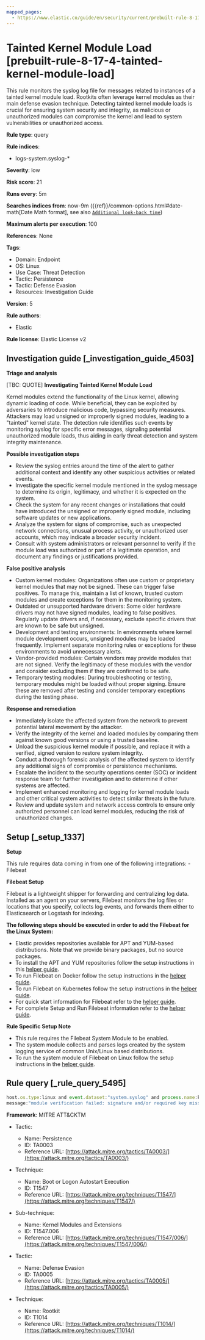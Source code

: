 ```yaml
---
mapped_pages:
  - https://www.elastic.co/guide/en/security/current/prebuilt-rule-8-17-4-tainted-kernel-module-load.html
---
```


# Tainted Kernel Module Load [prebuilt-rule-8-17-4-tainted-kernel-module-load]

This rule monitors the syslog log file for messages related to instances of a tainted kernel module load. Rootkits often leverage kernel modules as their main defense evasion technique. Detecting tainted kernel module loads is crucial for ensuring system security and integrity, as malicious or unauthorized modules can compromise the kernel and lead to system vulnerabilities or unauthorized access.

**Rule type**: query

**Rule indices**:

* logs-system.syslog-*

**Severity**: low

**Risk score**: 21

**Runs every**: 5m

**Searches indices from**: now-9m ({{ref}}/common-options.html#date-math[Date Math format], see also [`Additional look-back time`](docs-content://solutions/security/detect-and-alert/create-detection-rule.md#rule-schedule))

**Maximum alerts per execution**: 100

**References**: None

**Tags**:

* Domain: Endpoint
* OS: Linux
* Use Case: Threat Detection
* Tactic: Persistence
* Tactic: Defense Evasion
* Resources: Investigation Guide

**Version**: 5

**Rule authors**:

* Elastic

**Rule license**: Elastic License v2

## Investigation guide [_investigation_guide_4503]

**Triage and analysis**

[TBC: QUOTE]
**Investigating Tainted Kernel Module Load**

Kernel modules extend the functionality of the Linux kernel, allowing dynamic loading of code. While beneficial, they can be exploited by adversaries to introduce malicious code, bypassing security measures. Attackers may load unsigned or improperly signed modules, leading to a "tainted" kernel state. The detection rule identifies such events by monitoring syslog for specific error messages, signaling potential unauthorized module loads, thus aiding in early threat detection and system integrity maintenance.

**Possible investigation steps**

* Review the syslog entries around the time of the alert to gather additional context and identify any other suspicious activities or related events.
* Investigate the specific kernel module mentioned in the syslog message to determine its origin, legitimacy, and whether it is expected on the system.
* Check the system for any recent changes or installations that could have introduced the unsigned or improperly signed module, including software updates or new applications.
* Analyze the system for signs of compromise, such as unexpected network connections, unusual process activity, or unauthorized user accounts, which may indicate a broader security incident.
* Consult with system administrators or relevant personnel to verify if the module load was authorized or part of a legitimate operation, and document any findings or justifications provided.

**False positive analysis**

* Custom kernel modules: Organizations often use custom or proprietary kernel modules that may not be signed. These can trigger false positives. To manage this, maintain a list of known, trusted custom modules and create exceptions for them in the monitoring system.
* Outdated or unsupported hardware drivers: Some older hardware drivers may not have signed modules, leading to false positives. Regularly update drivers and, if necessary, exclude specific drivers that are known to be safe but unsigned.
* Development and testing environments: In environments where kernel module development occurs, unsigned modules may be loaded frequently. Implement separate monitoring rules or exceptions for these environments to avoid unnecessary alerts.
* Vendor-provided modules: Certain vendors may provide modules that are not signed. Verify the legitimacy of these modules with the vendor and consider excluding them if they are confirmed to be safe.
* Temporary testing modules: During troubleshooting or testing, temporary modules might be loaded without proper signing. Ensure these are removed after testing and consider temporary exceptions during the testing phase.

**Response and remediation**

* Immediately isolate the affected system from the network to prevent potential lateral movement by the attacker.
* Verify the integrity of the kernel and loaded modules by comparing them against known good versions or using a trusted baseline.
* Unload the suspicious kernel module if possible, and replace it with a verified, signed version to restore system integrity.
* Conduct a thorough forensic analysis of the affected system to identify any additional signs of compromise or persistence mechanisms.
* Escalate the incident to the security operations center (SOC) or incident response team for further investigation and to determine if other systems are affected.
* Implement enhanced monitoring and logging for kernel module loads and other critical system activities to detect similar threats in the future.
* Review and update system and network access controls to ensure only authorized personnel can load kernel modules, reducing the risk of unauthorized changes.


## Setup [_setup_1337]

**Setup**

This rule requires data coming in from one of the following integrations: - Filebeat

**Filebeat Setup**

Filebeat is a lightweight shipper for forwarding and centralizing log data. Installed as an agent on your servers, Filebeat monitors the log files or locations that you specify, collects log events, and forwards them either to Elasticsearch or Logstash for indexing.

**The following steps should be executed in order to add the Filebeat for the Linux System:**

* Elastic provides repositories available for APT and YUM-based distributions. Note that we provide binary packages, but no source packages.
* To install the APT and YUM repositories follow the setup instructions in this [helper guide](beats://docs/reference/filebeat/setup-repositories.md).
* To run Filebeat on Docker follow the setup instructions in the [helper guide](beats://docs/reference/filebeat/running-on-docker.md).
* To run Filebeat on Kubernetes follow the setup instructions in the [helper guide](beats://docs/reference/filebeat/running-on-kubernetes.md).
* For quick start information for Filebeat refer to the [helper guide](https://www.elastic.co/guide/en/beats/filebeat/8.11/filebeat-installation-configuration.html).
* For complete Setup and Run Filebeat information refer to the [helper guide](beats://docs/reference/filebeat/setting-up-running.md).

**Rule Specific Setup Note**

* This rule requires the Filebeat System Module to be enabled.
* The system module collects and parses logs created by the system logging service of common Unix/Linux based distributions.
* To run the system module of Filebeat on Linux follow the setup instructions in the [helper guide](beats://docs/reference/filebeat/filebeat-module-system.md).


## Rule query [_rule_query_5495]

```js
host.os.type:linux and event.dataset:"system.syslog" and process.name:kernel and
message:"module verification failed: signature and/or required key missing - tainting kernel"
```

**Framework**: MITRE ATT&CKTM

* Tactic:

    * Name: Persistence
    * ID: TA0003
    * Reference URL: [https://attack.mitre.org/tactics/TA0003/](https://attack.mitre.org/tactics/TA0003/)

* Technique:

    * Name: Boot or Logon Autostart Execution
    * ID: T1547
    * Reference URL: [https://attack.mitre.org/techniques/T1547/](https://attack.mitre.org/techniques/T1547/)

* Sub-technique:

    * Name: Kernel Modules and Extensions
    * ID: T1547.006
    * Reference URL: [https://attack.mitre.org/techniques/T1547/006/](https://attack.mitre.org/techniques/T1547/006/)

* Tactic:

    * Name: Defense Evasion
    * ID: TA0005
    * Reference URL: [https://attack.mitre.org/tactics/TA0005/](https://attack.mitre.org/tactics/TA0005/)

* Technique:

    * Name: Rootkit
    * ID: T1014
    * Reference URL: [https://attack.mitre.org/techniques/T1014/](https://attack.mitre.org/techniques/T1014/)



